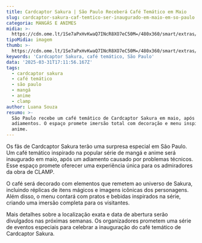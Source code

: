 ```yaml
---
title: Cardcaptor Sakura | São Paulo Receberá Café Temático em Maio
slug: cardcaptor-sakura-caf-temtico-ser-inaugurado-em-maio-em-so-paulo
categoria: MANGÁS E ANIMES
midia: >-
  https://cdn.ome.lt/1Se7aPxHvKwaQ7INcR8XO7eC50M=/480x360/smart/extras/conteudos/Captura_de_tela_2025-03-31_131436.png
tipoMidia: imagem
thumb: >-
  https://cdn.ome.lt/1Se7aPxHvKwaQ7INcR8XO7eC50M=/480x360/smart/extras/conteudos/Captura_de_tela_2025-03-31_131436.png
keywords: 'Cardcaptor Sakura, café temático, São Paulo'
data: '2025-03-31T17:11:56.167Z'
tags:
  - cardcaptor sakura
  - café temático
  - são paulo
  - mangá
  - anime
  - clamp
author: Luana Souza
resumo: >-
  São Paulo recebe um café temático de Cardcaptor Sakura em maio, após
  adiamentos. O espaço promete imersão total com decoração e menu inspirados no
  anime.
---
```


Os fãs de Cardcaptor Sakura terão uma surpresa especial em São Paulo. Um café temático inspirado na popular série de mangá e anime será inaugurado em maio, após um adiamento causado por problemas técnicos. Esse espaço promete oferecer uma experiência única para os admiradores da obra de CLAMP.

O café será decorado com elementos que remetem ao universo de Sakura, incluindo réplicas de itens mágicos e imagens icônicas dos personagens. Além disso, o menu contará com pratos e bebidas inspirados na série, criando uma imersão completa para os visitantes.

Mais detalhes sobre a localização exata e data de abertura serão divulgados nas próximas semanas. Os organizadores prometem uma série de eventos especiais para celebrar a inauguração do café temático de Cardcaptor Sakura.
